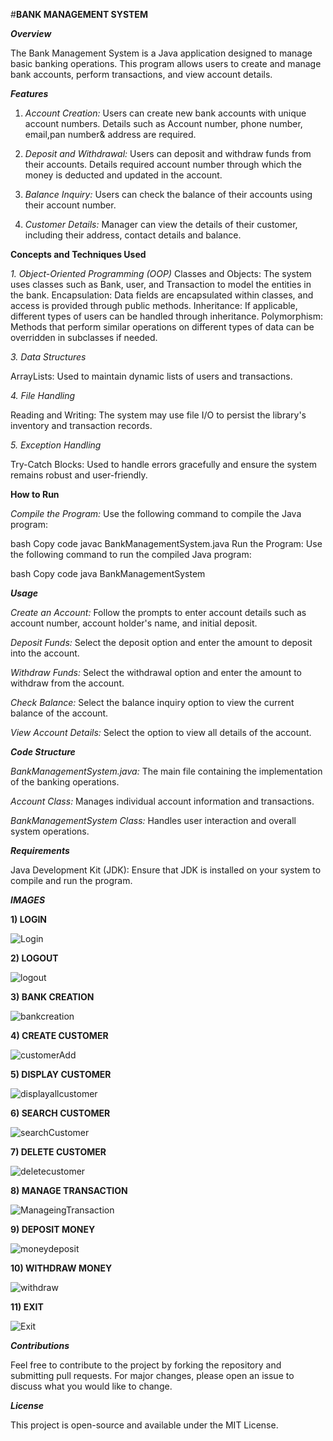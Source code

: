 #**BANK MANAGEMENT SYSTEM**


**_Overview_**

The Bank Management System is a Java application designed to manage basic banking operations. This program allows users to create and manage bank accounts, perform transactions, and view account details.

**_Features_**

1. _Account Creation:_ Users can create new bank accounts with unique account numbers. Details such as Account number, phone number, email,pan number& address are required.

2. _Deposit and Withdrawal:_ Users can deposit and withdraw funds from their accounts. Details required account number through which the money is deducted and updated in the account.

3. _Balance Inquiry:_ Users can check the balance of their accounts using their account number.

4. _Customer Details:_ Manager can view the details of their customer, including their address, contact details and balance.


**Concepts and Techniques Used**

_1. Object-Oriented Programming (OOP)_
Classes and Objects: The system uses classes such as Bank, user, and Transaction to model the entities in the bank.
Encapsulation: Data fields are encapsulated within classes, and access is provided through public methods.
Inheritance: If applicable, different types of users can be handled through inheritance.
Polymorphism: Methods that perform similar operations on different types of data can be overridden in subclasses if needed.

_3. Data Structures_

ArrayLists: Used to maintain dynamic lists of users and transactions.

_4. File Handling_

Reading and Writing: The system may use file I/O to persist the library's inventory and transaction records.

_5. Exception Handling_

Try-Catch Blocks: Used to handle errors gracefully and ensure the system remains robust and user-friendly.

**How to Run**

_Compile the Program:_ Use the following command to compile the Java program:

bash
Copy code
javac BankManagementSystem.java
Run the Program: Use the following command to run the compiled Java program:

bash
Copy code
java BankManagementSystem


**_Usage_**

_Create an Account:_ Follow the prompts to enter account details such as account number, account holder's name, and initial deposit.

_Deposit Funds:_ Select the deposit option and enter the amount to deposit into the account.

_Withdraw Funds:_ Select the withdrawal option and enter the amount to withdraw from the account.

_Check Balance:_ Select the balance inquiry option to view the current balance of the account.

_View Account Details:_ Select the option to view all details of the account.

**_Code Structure_**

_BankManagementSystem.java:_ The main file containing the implementation of the banking operations.

_Account Class:_ Manages individual account information and transactions.

_BankManagementSystem Class:_ Handles user interaction and overall system operations.

**_Requirements_**

Java Development Kit (JDK): Ensure that JDK is installed on your system to compile and run the program.

_**IMAGES**_

**1) LOGIN**

![Login](https://github.com/saravanan2047/Bank_Management_System/assets/95707512/c96bdfe0-8f03-4ef5-b964-0b18976fd945)

**2) LOGOUT**

![logout](https://github.com/saravanan2047/Bank_Management_System/assets/95707512/827f9e8c-e87e-4bc0-a68f-e93150f8ba66)

**3) BANK CREATION**

![bankcreation](https://github.com/saravanan2047/Bank_Management_System/assets/95707512/a7dfe5bc-8e2d-4c8f-9bbf-77b407aabb30)

**4) CREATE CUSTOMER**

![customerAdd](https://github.com/saravanan2047/Bank_Management_System/assets/95707512/addf6f3f-ef3f-4bb9-ba4f-a576ddfa8846)

**5) DISPLAY CUSTOMER**

![displayallcustomer](https://github.com/saravanan2047/Bank_Management_System/assets/95707512/e9d997e9-af6f-466e-b389-bb7c8e2d40a6)

**6) SEARCH CUSTOMER**

![searchCustomer](https://github.com/saravanan2047/Bank_Management_System/assets/95707512/23d058b8-b750-4fd3-bbb6-929ce410d6f3)

**7) DELETE CUSTOMER**

![deletecustomer](https://github.com/saravanan2047/Bank_Management_System/assets/95707512/268a753c-5ca9-41a4-96a7-fe63035c875c)

**8) MANAGE TRANSACTION**

![ManageingTransaction](https://github.com/saravanan2047/Bank_Management_System/assets/95707512/912b0b70-528e-47d8-88ce-2f9bd452dee3)

**9) DEPOSIT MONEY**

![moneydeposit](https://github.com/saravanan2047/Bank_Management_System/assets/95707512/ab310684-3470-4e2a-aae1-1ec3bee2a230)

**10) WITHDRAW MONEY**

![withdraw](https://github.com/saravanan2047/Bank_Management_System/assets/95707512/7b7f05e4-ec85-45d7-869b-61ce08bb5820)

**11) EXIT**

![Exit](https://github.com/saravanan2047/Bank_Management_System/assets/95707512/1d8ac5a6-06f7-44d4-9adb-52856b4c69a2)


**_Contributions_**

Feel free to contribute to the project by forking the repository and submitting pull requests. For major changes, please open an issue to discuss what you would like to change.

**_License_**

This project is open-source and available under the MIT License.

